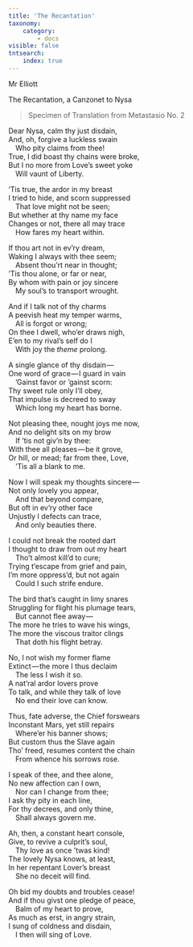 ```yaml
---
title: 'The Recantation'
taxonomy:
    category:
        - docs
visible: false
tntsearch:
    index: true
---
```


<div class="author">Mr Elliott</div>  

<span class="title">The Recantation, a Canzonet to Nysa</span>

> Specimen of Translation from Metastasio No. 2  

Dear Nysa, calm thy just disdain,  
And, oh, forgive a luckless swain  
&emsp;Who pity claims from thee!  
True, I did boast thy chains were broke,  
But I no more from Love’s sweet yoke  
&emsp;Will vaunt of Liberty.

’Tis true, the ardor in my breast  
I tried to hide, and scorn suppressed  
&emsp;That love might not be seen;  
But whether at thy name my face  
Changes or not, there all may trace  
&emsp;How fares my heart within.  

If thou art not in ev’ry dream,  
Waking I always with thee seem;  
&emsp;Absent thou’rt near in thought;  
’Tis thou alone, or far or near,  
By whom with pain or joy sincere  
&emsp;My soul’s to transport wrought.  

And if I talk not of thy charms  
A peevish heat my temper warms,  
&emsp;All is forgot or wrong;  
On thee I dwell, who’er draws nigh,  
E’en to my rival’s self do I  
&emsp;With joy the *theme* prolong.

A single glance of thy disdain —   
One word of grace — I guard in vain  
&emsp;’Gainst favor or ’gainst scorn:  
Thy sweet rule only I’ll obey,  
That impulse is decreed to sway  
&emsp;Which long my heart has borne.  

Not pleasing thee, nought joys me now,  
And no delight sits on my brow  
&emsp;If ’tis not giv’n by thee:  
With thee all pleases — be it grove,  
Or hill, or mead; far from thee, Love,  
&emsp;’Tis all a blank to me.  

Now I will speak my thoughts sincere —   
Not only lovely you appear,  
&emsp;And that beyond compare,  
But oft in ev’ry other face  
Unjustly I defects can trace,  
&emsp;And only beauties there.  

I could not break the rooted dart  
I thought to draw from out my heart  
&emsp;Tho’t almost kill’d to cure;  
Trying t’escape from grief and pain,  
I’m more oppress’d, but not again  
&emsp;Could I such strife endure.  

The bird that’s caught in limy snares  
Struggling for flight his plumage tears,  
&emsp;But cannot flee away —   
The more he tries to wave his wings,  
The more the viscous traitor clings  
&emsp;That doth his flight betray.

No, I not wish my former flame  
Extinct — the more I thus declaim  
&emsp;The less I wish it so.  
A nat’ral ardor lovers prove  
To talk, and while they talk of love  
&emsp;No end their love can know.  

Thus, fate adverse, the Chief forswears  
Inconstant Mars, yet still repairs  
&emsp;Where’er his banner shows;  
But custom thus the Slave again  
Tho’ freed, resumes content the chain  
&emsp;From whence his sorrows rose.  

I speak of thee, and thee alone,  
No new affection can I own,  
&emsp;Nor can I change from thee;  
I ask thy pity in each line,  
For thy decrees, and only thine,  
&emsp;Shall always govern me.  

Ah, then, a constant heart console,  
Give, to revive a culprit’s soul,  
&emsp;Thy love as once ’twas kind!  
The lovely Nysa knows, at least,  
In her repentant Lover’s breast  
&emsp;She no deceit will find.  

Oh bid my doubts and troubles cease!  
And if thou givst one pledge of peace,  
&emsp;Balm of my heart to prove,  
As much as erst, in angry strain,  
I sung of coldness and disdain,  
&emsp;I then will sing of Love.